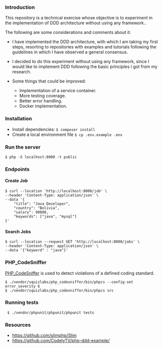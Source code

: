 ### Introduction

This repository is a technical exercise whose objective is to experiment in the implementation of DDD architecture without using any framework..

The following are some considerations and comments about it:

- I have implemented the DDD architecture, with which I am taking my first steps, resorting to repositories with examples and tutorials following the guidelines in which I have observed a general consensus. 

- I decided to do this experiment without using any framework, since I would like to implement DDD following the basic principles I got from my research. 

- Some things that could be improved:

    - Implementation of a service container.
    - More testing coverage.
    - Better error handling.
    - Docker implementation.

### Installation

- Install dependencies: ```$ composer install```
- Create a local environment file ```$ cp .env.example .env```

### Run the server
```$ php -S localhost:8000 -t public```
### Endpoints

#### Create Job

```
$ curl --location 'http://localhost:8000/job' \
--header 'Content-Type: application/json' \
--data '{
    "title": "Java Developer",
    "country": "Bolivia",
    "salary": 90000,
    "keywords": ["java", "mysql"]
}'
```

#### Search Jobs

```
$ curl --location --request GET 'http://localhost:8000/jobs' \
--header 'Content-Type: application/json' \
--data '{"keyword" : "java"}'
```

### PHP_CodeSniffer

[PHP_CodeSniffer](https://github.com/PHPCSStandards/PHP_CodeSniffer/) is used to detect violations of a defined coding standard. 

```
$ ./vendor/squizlabs/php_codesniffer/bin/phpcs --config-set error_severity 6
$ ./vendor/squizlabs/php_codesniffer/bin/phpcs src
```

### Running tests

```
 $ ./vendor/phpunit/phpunit/phpunit tests
```

### Resources

- https://github.com/slimphp/Slim
- https://github.com/CodelyTV/php-ddd-example/
